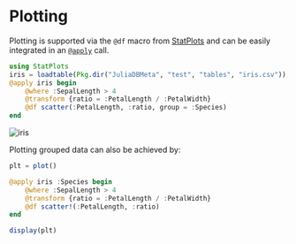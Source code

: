 # Plotting

Plotting is supported via the `@df` macro from [StatPlots](https://github.com/JuliaPlots/StatPlots.jl) and can be easily integrated in an [`@apply`](@ref) call.

```julia
using StatPlots
iris = loadtable(Pkg.dir("JuliaDBMeta", "test", "tables", "iris.csv"));
@apply iris begin
    @where :SepalLength > 4
    @transform {ratio = :PetalLength / :PetalWidth}
    @df scatter(:PetalLength, :ratio, group = :Species)
end
```

![iris](https://user-images.githubusercontent.com/6333339/37232191-d95e8e00-23e5-11e8-9694-d8e669a5b765.png)

Plotting grouped data can also be achieved by:

```julia
plt = plot()

@apply iris :Species begin
    @where :SepalLength > 4
    @transform {ratio = :PetalLength / :PetalWidth}
    @df scatter!(:PetalLength, :ratio)
end

display(plt)
```
